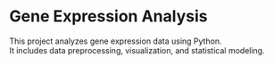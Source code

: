 # Gene Expression Analysis

This project analyzes gene expression data using Python.  
It includes data preprocessing, visualization, and statistical modeling.
